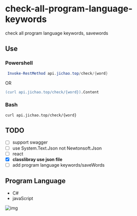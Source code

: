 # check-all-program-language-keywords

check all program language keywords, savewords

## Use

### Powershell

```powershell
 Invoke-RestMethod api.jichao.top/check/{word}
```

OR

```ps
(curl api.jichao.top/check/{word}).Content
```

### Bash

```batch
curl api.jichao.top/check/{word}
```

## TODO

- [ ] support swagger
- [ ] use System.Text.Json not Newtonsoft.Json
- [ ] react
- [x] **classlibray use json file**
- [ ] add program language keywords/saveWords

## Program Language

- C#
- javaScript

![img](checkKeywords.png)
